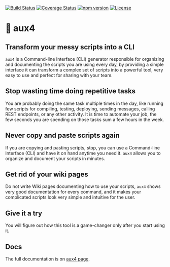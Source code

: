 [![Build Status](https://travis-ci.org/DefinityLabs/aux4.svg?branch=master)](https://travis-ci.org/DefinityLabs/aux4)
[![Coverage Status](https://coveralls.io/repos/github/DefinityLabs/aux4/badge.svg?branch=master)](https://coveralls.io/github/DefinityLabs/aux4?branch=master)
[![npm version](https://badge.fury.io/js/aux4.svg)](http://npmjs.com/package/aux4)
[![License](https://img.shields.io/badge/License-Apache%202.0-blue.svg)](https://opensource.org/licenses/Apache-2.0)

# 🚀 aux4

## Transform your messy scripts into a CLI
`aux4` is a Command-line Interface (CLI) generator responsible for organizing and documenting the scripts you are using every day, by providing a simple interface it can transform a complex set of scripts into a powerful tool, very easy to use and perfect for sharing with your team.

## Stop wasting time doing repetitive tasks
You are probably doing the same task multiple times in the day, like running few scripts for compiling, testing, deploying, sending messages, calling REST endpoints, or any other activity. It is time to automate your job, the few seconds you are spending on those tasks sum a few hours in the week.

## Never copy and paste scripts again
If you are copying and pasting scripts, stop, you can use a Command-line Interface (CLI) and have it on hand anytime you need it. `aux4` allows you to organize and document your scripts in minutes.

## Get rid of your wiki pages
Do not write Wiki pages documenting how to use your scripts, `aux4` shows very good documentation for every command, and it makes your complicated scripts look very simple and intuitive for the user.

## Give it a try
You will figure out how this tool is a game-changer only after you start using it.

## Docs

The full documentation is on [aux4 page](https://aux4.io/learn).
